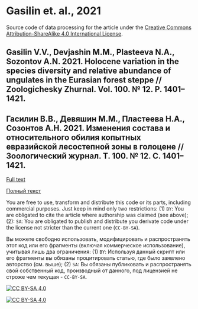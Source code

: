 # Gasilin et. al., 2021

Source code of data processing for the article under the [Creative Commons Attribution-ShareAlike 4.0 International License][cc-by-sa]. 
## Gasilin V.V., Devjashin M.M., Plasteeva N.A., Sozontov A.N. 2021. Holocene variation in the species diversity and relative abundance of ungulates in the Eurasian forest steppe // Zoologichesky Zhurnal. Vol. 100. № 12. P. 1401–1421. 
## Гасилин В.В., Девяшин М.М., Пластеева Н.А., Созонтов А.Н. 2021. Изменения состава и относительного обилия копытных евразийской лесостепной зоны в голоцене // Зоологический журнал. Т. 100. № 12. С. 1401–1421.

[Full text](https://ipae.uran.ru/sites/default/files/publications/users/%D0%93%D0%B0%D1%81%D0%B8%D0%BB%D0%B8%D0%BD%20%D0%B8%D0%B4%D1%80%282021%29-%20%D0%9A%D0%BE%D0%BF%D1%8B%D1%82%D0%BD%D1%8B%D0%B5%20%D0%B5%D0%B2%D1%80%D0%B0%D0%B9%D0%B7%D0%B8%D0%B9%D1%81%D0%BA%D0%BE%D0%B9%20%D1%81%D1%82%D0%B5%D0%BF%D0%B8%20%D0%B2%20%D0%B3%D0%BE%D0%BB%D0%BE%D1%86%D0%B5%D0%BD%D0%B5.pdf)

[Полный текст](https://ipae.uran.ru/sites/default/files/publications/users/%D0%93%D0%B0%D1%81%D0%B8%D0%BB%D0%B8%D0%BD%20%D0%B8%D0%B4%D1%80%282021%29-%20%D0%9A%D0%BE%D0%BF%D1%8B%D1%82%D0%BD%D1%8B%D0%B5%20%D0%B5%D0%B2%D1%80%D0%B0%D0%B9%D0%B7%D0%B8%D0%B9%D1%81%D0%BA%D0%BE%D0%B9%20%D1%81%D1%82%D0%B5%D0%BF%D0%B8%20%D0%B2%20%D0%B3%D0%BE%D0%BB%D0%BE%D1%86%D0%B5%D0%BD%D0%B5.pdf)

You are free to use, transform and distribute this code or its parts, including commercial purposes. Just keep in mind only two restrictions: (1) `BY`: You are obligated to cite the article where authorship was claimed (see above); (2): `SA`: You are obligated to publish and distribute you derivate code under the license not stricter than the current one (`CC-BY-SA`).

Вы можете свободно использовать, модифицировать и распространять этот код или его фрагменты (включая коммерческое использование), учитывая лишь два ограничения: (1) `BY`: Используя данный скрипт или его фрагменты вы обязаны процитировать cтатью, где было заявлено авторство (см. выше); (2) `SA`: Вы обязаны публиковать и распространять свой собственный код, производный от данного, под лицензией не строже чем текущая - `СС-BY-SA`.



[![CC BY-SA 4.0][cc-by-sa-shield]][cc-by-sa]

[![CC BY-SA 4.0][cc-by-sa-image]][cc-by-sa]

[cc-by-sa]: http://creativecommons.org/licenses/by-sa/4.0/
[cc-by-sa-image]: https://licensebuttons.net/l/by-sa/4.0/88x31.png
[cc-by-sa-shield]: https://img.shields.io/badge/License-CC%20BY--SA%204.0-lightgrey.svg
